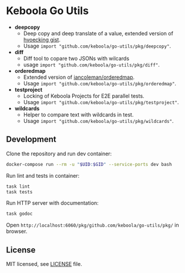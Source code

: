 # Keboola Go Utils

- **deepcopy**
  - Deep copy and deep translate of a value, extended version of [hvoecking gist](https://gist.github.com/hvoecking/10772475).
  - Usage `import "github.com/keboola/go-utils/pkg/deepcopy"`.
- **diff**
  - Diff tool to copare two JSONs with wilcards
  - usage `import "github.com/keboola/go-utils/pkg/diff"`.
- **orderedmap**
  - Extended version of [iancoleman/orderedmap](https://github.com/iancoleman/orderedmap).
  - Usage `import "github.com/keboola/go-utils/pkg/orderedmap"`.
- **testproject**
  - Locking of Keboola Projects for E2E parallel tests.
  - Usage `import "github.com/keboola/go-utils/pkg/testproject"`.
- **wildcards**
  - Helper to compare text with wildcards in test.
  - Usage `import "github.com/keboola/go-utils/pkg/wildcards"`.
## Development

Clone the repository and run dev container:
```sh
docker-compose run --rm -u "$UID:$GID" --service-ports dev bash
```

Run lint and tests in container:
```sh
task lint
task tests
```

Run HTTP server with documentation:
```sh
task godoc
```

Open `http://localhost:6060/pkg/github.com/keboola/go-utils/pkg/` in browser.

## License

MIT licensed, see [LICENSE](./LICENSE) file.
